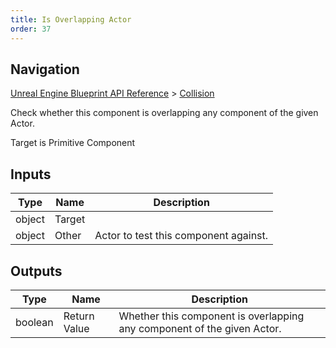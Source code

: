 ```yaml
---
title: Is Overlapping Actor
order: 37
---
```

## Navigation

[Unreal Engine Blueprint API Reference](https://dev.epicgames.com/documentation/en-us/unreal-engine/BlueprintAPI) > [Collision](https://dev.epicgames.com/documentation/en-us/unreal-engine/BlueprintAPI/Collision)

Check whether this component is overlapping any component of the given Actor.

Target is Primitive Component

## Inputs

| Type | Name | Description |
| --- | --- | --- |
| object | Target |  |
| object | Other | Actor to test this component against. |

## Outputs

| Type | Name | Description |
| --- | --- | --- |
| boolean | Return Value | Whether this component is overlapping any component of the given Actor. |
